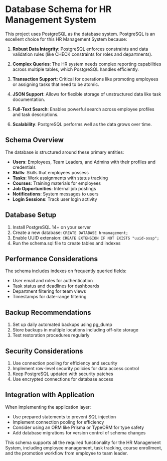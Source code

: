
# Database Schema for HR Management System

This project uses PostgreSQL as the database system. PostgreSQL is an excellent choice for this HR Management System because:

1. **Robust Data Integrity**: PostgreSQL enforces constraints and data validation rules (like CHECK constraints for roles and departments).

2. **Complex Queries**: The HR system needs complex reporting capabilities across multiple tables, which PostgreSQL handles efficiently.

3. **Transaction Support**: Critical for operations like promoting employees or assigning tasks that need to be atomic.

4. **JSON Support**: Allows for flexible storage of unstructured data like task documentation.

5. **Full-Text Search**: Enables powerful search across employee profiles and task descriptions.

6. **Scalability**: PostgreSQL performs well as the data grows over time.

## Schema Overview

The database is structured around these primary entities:

- **Users**: Employees, Team Leaders, and Admins with their profiles and credentials
- **Skills**: Skills that employees possess
- **Tasks**: Work assignments with status tracking
- **Courses**: Training materials for employees
- **Job Opportunities**: Internal job postings
- **Notifications**: System messages to users
- **Login Sessions**: Track user login activity

## Database Setup

1. Install PostgreSQL 14+ on your server
2. Create a new database: `CREATE DATABASE hrmanagement;`
3. Enable UUID extension: `CREATE EXTENSION IF NOT EXISTS "uuid-ossp";`
4. Run the schema.sql file to create tables and indexes

## Performance Considerations

The schema includes indexes on frequently queried fields:
- User email and roles for authentication
- Task status and deadlines for dashboards
- Department filtering for team views
- Timestamps for date-range filtering

## Backup Recommendations

1. Set up daily automated backups using pg_dump
2. Store backups in multiple locations including off-site storage
3. Test restoration procedures regularly

## Security Considerations

1. Use connection pooling for efficiency and security
2. Implement row-level security policies for data access control
3. Keep PostgreSQL updated with security patches
4. Use encrypted connections for database access

## Integration with Application

When implementing the application layer:
- Use prepared statements to prevent SQL injection
- Implement connection pooling for efficiency
- Consider using an ORM like Prisma or TypeORM for type safety
- Add database migrations for version control of schema changes

This schema supports all the required functionality for the HR Management System, including employee management, task tracking, course enrollment, and the promotion workflow from employee to team leader.
